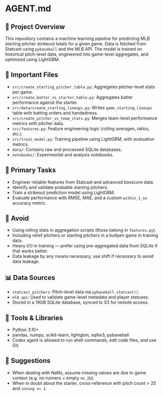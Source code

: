 # AGENT.md

## 📝 Project Overview
This repository contains a machine learning pipeline for predicting MLB starting pitcher strikeout totals for a given game. Data is fetched from Statcast using `pybaseball` and the MLB API. The model is trained on historical pitch-level data, engineered into game-level aggregates, and optimized using LightGBM.

## 📁 Important Files
- `src/create_starting_pitcher_table.py`: Aggregates pitcher-level stats per game.
- `src/create_batter_vs_starter_table.py`: Aggregates batter performance against the starter.
- `src/data/create_starting_lineups.py`: Writes `game_starting_lineups` table with batting orders and handedness.
- `src/create_pitcher_vs_team_stats.py`: Merges team-level performance metrics with pitcher data.
- `src/features.py`: Feature engineering logic (rolling averages, ratios, etc.)
- `src/train_model.py`: Training pipeline using LightGBM, with evaluation metrics.
- `data/`: Contains raw and processed SQLite databases.
- `notebooks/`: Experimental and analysis notebooks.

## 🎯 Primary Tasks
- Engineer reliable features from Statcast and advanced boxscore data.
- Identify and validate probable starting pitchers.
- Train a strikeout prediction model using LightGBM.
- Evaluate performance with RMSE, MAE, and a custom `within_1_so` accuracy metric.

## 🚫 Avoid
- Using rolling stats in aggregation scripts (those belong in `features.py`).
- Including relief pitchers or starting pitchers in a bullpen game in training data.
- Heavy I/O in training — prefer using pre-aggregated data from SQLite if that works better.
- Data leakage by any means necessary, use shift if necessary to avoid data leakage.

## 📊 Data Sources
- `statcast_pitchers`: Pitch-level data via `pybaseball.statcast()`.
- `mlb_api`: Used to validate game-level metadata and player statuses.
- Stored in a 19GB SQLite database, synced to S3 for remote access.

## 🔧 Tools & Libraries
- Python 3.10+
- pandas, numpy, scikit-learn, lightgbm, sqlite3, pybaseball
- Codex agent is allowed to run shell commands, edit code files, and use Git.

## 🧠 Suggestions
- When dealing with NaNs, assume missing values are due to game context (e.g. no runners = empty `on_2b`).
- When in doubt about the starter, cross-reference with pitch count > 25 and `inning == 1`.